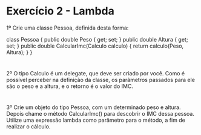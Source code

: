 # Exercício 2 - Lambda

1º Crie uma classe Pessoa, definida desta forma:

class Pessoa 
{ 
 public double Peso { get; set; } 
 public double Altura { get; set; } 
 public double CalcularImc(Calculo calculo) 
 { 
 return calculo(Peso, Altura); 
 } 
} 

#

2º O tipo Calculo é um delegate, que deve ser criado por você. Como é possível perceber na 
definição da classe, os parâmetros passados para ele são o peso e a altura, e o retorno é o 
valor do IMC. 

#

3º Crie um objeto do tipo Pessoa, com um determinado peso e altura. Depois chame o método 
CalcularImc() para descobrir o IMC dessa pessoa. Utilize uma expressão lambda como 
parâmetro para o método, a fim de realizar o cálculo.
